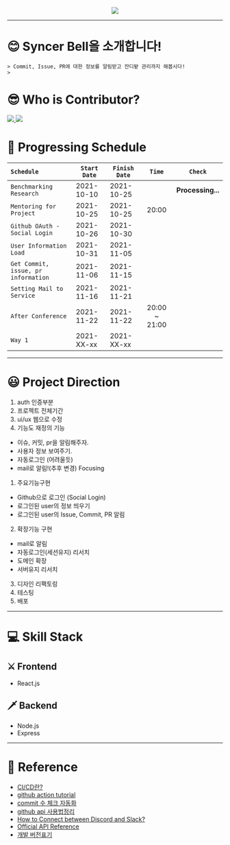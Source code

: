 <div align="center">
    <img src="https://github.com/DevvIll/Syncer-Bell/blob/main/setting/image/Syncer%20Bell%20Title%20Bar.png"/>
</div>

___  

# **😊 Syncer Bell을 소개합니다!**
    > Commit, Issue, PR에 대한 정보를 알림받고 잔디밭 관리까지 해봅시다!
    > 


# **😎 Who is Contributor?**
<a href="https://github.com/HS98094" align="center">
      <img src=https://img.shields.io/badge/Team.DeVlll-HS98094-002d75?style=flat-square&labelColor=DA1F26 />
</a>
<a href="https://github.com/JH9892" align="center">
      <img src=https://img.shields.io/badge/Team.DeVlll-JH9892-c297e8?style=flat-square&labelColor=DA1F26 />
</a>

# **🤗 Progressing Schedule**
|`Schedule`|`Start Date`|`Finish Date`|`Time`|`Check`|
|:---------|------------|-------------|:------:|:-----:|
|`Benchmarking Research` | 2021-10-10 | 2021-10-25 | |**Processing...**|
|`Mentoring for Project` | 2021-10-25 | 2021-10-25 | 20:00 | |
|`Github OAuth - Social Login` | 2021-10-26 | 2021-10-30 | | |
|`User Information Load` | 2021-10-31 | 2021-11-05 | | |
|`Get Commit, issue, pr information` | 2021-11-06 | 2021-11-15 | | |
|`Setting Mail to Service` | 2021-11-16 | 2021-11-21 | | |
|`After Conference` | 2021-11-22 | 2021-11-22 | 20:00 ~ 21:00 | |
|`Way 1` | 2021-XX-xx | 2021-XX-xx | | |

---
# **😃 Project Direction**
1. auth 인증부분
2. 프로젝트 전체기간
3. ui/ux 웹으로 수정
4. 기능도 재정의
기능
- 이슈, 커밋, pr을 알림해주자.
- 사용자 정보 보여주기.
- 자동로그인 (어려울듯)
- mail로 알림!(추후 변경) 
Focusing
1. 주요기능구현
 - Github으로 로그인 (Social Login)
 - 로그인된 user의 정보 띄우기
 - 로그인된 user의 Issue, Commit, PR 알림
2. 확장기능 구현
 - mail로 알림
 - 자동로그인(세션유지) 리서치
 - 도메인 확장
 - 서버유지 리서치
3. 디자인 리팩토링
4. 테스팅
5. 배포
---

# **💻 Skill Stack**
## ⚔️ Frontend  
 - React.js  

## 🗡️ Backend  
 - Node.js
 - Express

---  

# 📑 Reference
- [CI/CD란?](https://www.redhat.com/ko/topics/devops/what-is-ci-cd)
- [github action tutorial](https://zzsza.github.io/development/2020/06/06/github-action/)
- [commit 수 체크 자동화](https://github.com/pro00er/commit-checker)
- [github api 사용법정리](https://eunjin3786.tistory.com/194)
- [How to Connect between Discord and Slack?](https://discordbot.tistory.com/37) 
- [Official API Reference](https://docs.github.com/en/rest/reference/users)
- [개발 버전표기](https://okayoon.tistory.com/entry/%EA%B0%9C%EB%B0%9C-%EB%B2%84%EC%A0%84%ED%91%9C%EA%B8%B0-%EB%8C%80%EB%9E%B5%EC%A0%81%EC%9C%BC%EB%A1%9C-%EC%9D%B4%ED%95%B4%ED%95%98%EA%B8%B0)
